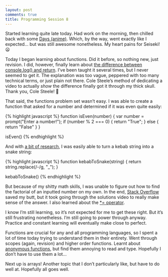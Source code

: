 ```yaml
---
layout: post
comments: true
title: Programming Session 8
---
```

 
Started learning quite late today. Had work on the morning, then chilled back with some [Days (anime)](https://myanimelist.net/anime/32494/Days_TV). Which, by the way, went exactly like I expected… but was still awesome nonetheless. My heart pains for Seiseki! 😦

Today I began learning about functions. Did it before, so nothing new, just revision. I did, however, finally learn about [the difference between console.log() and return](http://stackoverflow.com/questions/21020608/difference-between-console-log-and-return-in-javascript). I’ve been taught it several times, but I never seemed to get it. The explanation was too vague, peppered with too many technical terms, or just plain not there. Cole Steele’s method of dedicating a video to actually *show* the difference finally got it through my thick skull. Thank you, Cole Steele! 🙂

That said, the functions problem set wasn’t easy. I was able to create a function that asked for a number and determined if it was even quite easily:

{% highlight javascript %}
function isEven(number) {
	var number = prompt("Enter a number!");
	if (number % 2 === 0) {
		return "True";
	}
	else {
		return "False"
	}
}

isEven()
{% endhighlight %}

And with [a bit of research](http://stackoverflow.com/questions/1144783/replacing-all-occurrences-of-a-string-in-javascript), I was easily able to turn a kebab string into a snake string:

{% highlight javascript %}
function kebabToSnake(string) {
	return string.replace(/-/g, "_");
}

kebabToSnake()
{% endhighlight %}

But because of my shitty math skills, I was unable to figure out how to find the factorial of an inputted number on my own. In the end, [Stack Overflow](http://stackoverflow.com/questions/4438131/factorial-of-a-number) saved my butt, but it took going through the solutions video to really make sense of the answer. I also learned about the [*= operator](https://www.tutorialspoint.com/cplusplus/cpp_operators.htm).

I know I’m still learning, so it’s not expected for me to get these right. But it’s still frustrating nonetheless. I’m still going to power through anyway. Practice and constant learning will eventually make close to perfect.

Functions are crucial for any and all programming languages, so I spent a lot of time today trying to understand them in their entirety. Went through scopes (again, revision) and higher order functions. Learnt about [anonymous functions](http://www.w3schools.com/js/js_function_definition.asp), but find them annoying to read and type. Hopefully I don’t have to use them a lot…

Next up is arrays! Another topic that I don’t particularly like, but have to do well at. Hopefully all goes well.